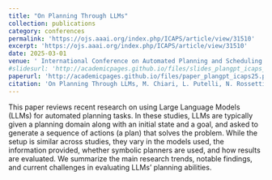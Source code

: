 ```yaml
---
title: "On Planning Through LLMs"
collection: publications
category: conferences
permalink: 'https://ojs.aaai.org/index.php/ICAPS/article/view/31510'
excerpt: 'https://ojs.aaai.org/index.php/ICAPS/article/view/31510'
date: 2025-03-01
venue: ' International Conference on Automated Planning and Scheduling (ICAPS), 2025'
#slidesurl: 'http://academicpages.github.io/files/slides_plangpt_icaps_2024.pdf'
paperurl: 'http://academicpages.github.io/files/paper_plangpt_icaps25.pdf'
citation: 'On Planning Through LLMs, M. Chiari, L. Putelli, N. Rossetti, I. Serina, AE. Gerevini - Proceedings of the International Conference on Automated Planning and Scheduling (ICAPS), 2025'
---
```


This paper reviews recent research on using Large Language Models (LLMs) for automated planning tasks. In these studies, LLMs are typically given a planning domain along with an initial state and a goal, and asked to generate a sequence of actions (a plan) that solves the problem. While the setup is similar across studies, they vary in the models used, the information provided, whether symbolic planners are used, and how results are evaluated. We summarize the main research trends, notable findings, and current challenges in evaluating LLMs’ planning abilities.